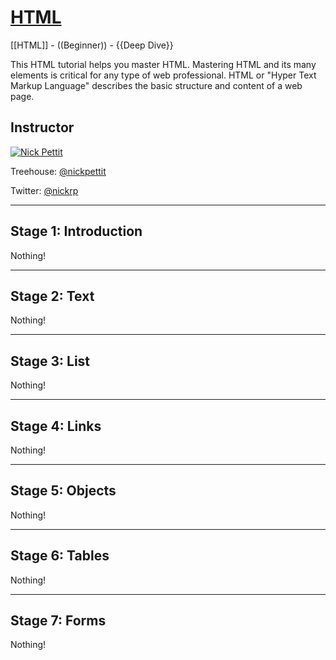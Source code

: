 [HTML](http://teamtreehouse.com/library/html)
===
[[HTML]] - ((Beginner)) - {{Deep Dive}}

This HTML tutorial helps you master HTML. Mastering HTML and its many elements is critical for any type of web professional. HTML or "Hyper Text Markup Language" describes the basic structure and content of a web page.

## Instructor
[![Nick Pettit](https://secure.gravatar.com/avatar/2cc39856b77d968cf12ca83a4e26d58c?s=64 "Nick Pettit")](http://teamtreehouse.com/nickpettit)

Treehouse: [@nickpettit](http://teamtreehouse.com/nickpettit)

Twitter: [@nickrp](http://twitter.com/nickrp)

---

## Stage 1: Introduction
Nothing!

---

## Stage 2: Text
Nothing!

---

## Stage 3: List
Nothing!

---

## Stage 4: Links
Nothing!

---

## Stage 5: Objects
Nothing!

---

## Stage 6: Tables
Nothing!

---

## Stage 7: Forms
Nothing!